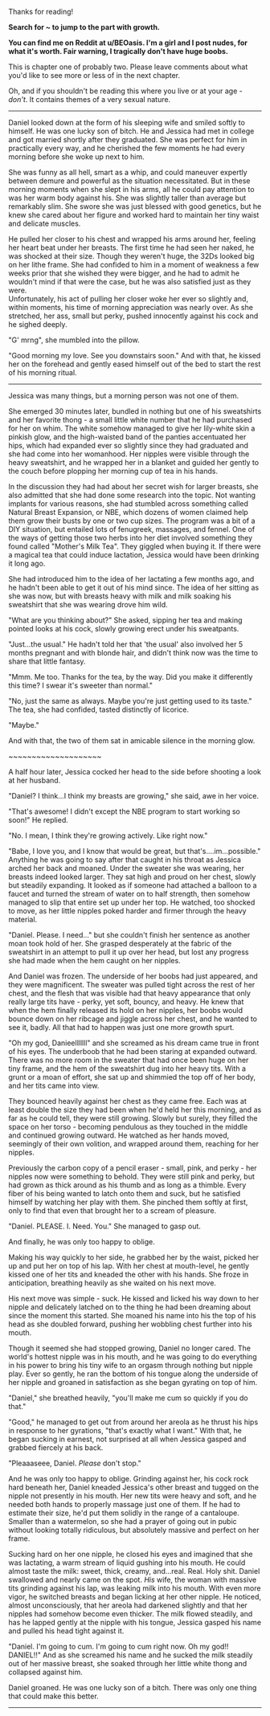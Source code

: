 Thanks for reading!

**Search for \~ to jump to the part with growth.**

**You can find me on Reddit at u/BEOasis. I'm a girl and I post nudes,
for what it's worth. Fair warning, I tragically don't have huge boobs.**

This is chapter one of probably two. Please leave comments about what
you'd like to see more or less of in the next chapter.

Oh, and if you shouldn't be reading this where you live or at your age -
*don't*. It contains themes of a very sexual nature.

------------------------------------

Daniel looked down at the form of his sleeping wife and smiled softly to
himself. He was one lucky son of bitch. He and Jessica had met in
college and got married shortly after they graduated. She was perfect
for him in practically every way, and he cherished the few moments he
had every morning before she woke up next to him.

She was funny as all hell, smart as a whip, and could maneuver expertly
between demure and powerful as the situation necessitated. But in these
morning moments when she slept in his arms, all he could pay attention
to was her warm body against his. She was slightly taller than average
but remarkably slim. She swore she was just blessed with good genetics,
but he knew she cared about her figure and worked hard to maintain her
tiny waist and delicate muscles.

He pulled her closer to his chest and wrapped his arms around her,
feeling her heart beat under her breasts. The first time he had seen her
naked, he was shocked at their size. Though they weren't huge, the 32Ds
looked big on her lithe frame. She had confided to him in a moment of
weakness a few weeks prior that she wished they were bigger, and he had
to admit he wouldn't mind if that were the case, but he was also
satisfied just as they were.\
Unfortunately, his act of pulling her closer woke her ever so slightly
and, within moments, his time of morning appreciation was nearly over.
As she stretched, her ass, small but perky, pushed innocently against
his cock and he sighed deeply.

"G' mrng", she mumbled into the pillow.

"Good morning my love. See you downstairs soon." And with that, he
kissed her on the forehead and gently eased himself out of the bed to
start the rest of his morning ritual.

------------------------------------

Jessica was many things, but a morning person was not one of them.

She emerged 30 minutes later, bundled in nothing but one of his
sweatshirts and her favorite thong - a small little white number that he
had purchased for her on whim. The white somehow managed to give her
lily-white skin a pinkish glow, and the high-waisted band of the panties
accentuated her hips, which had expanded ever so slightly since they had
graduated and she had come into her womanhood. Her nipples were visible
through the heavy sweatshirt, and he wrapped her in a blanket and guided
her gently to the couch before plopping her morning cup of tea in his
hands.

In the discussion they had had about her secret wish for larger breasts,
she also admitted that she had done some research into the topic. Not
wanting implants for various reasons, she had stumbled across something
called Natural Breast Expansion, or NBE, which dozens of women claimed
help them grow their busts by one or two cup sizes. The program was a
bit of a DIY situation, but entailed lots of fenugreek, massages, and
fennel. One of the ways of getting those two herbs into her diet
involved something they found called "Mother's Milk Tea". They giggled
when buying it. If there were a magical tea that could induce lactation,
Jessica would have been drinking it long ago.

She had introduced him to the idea of her lactating a few months ago,
and he hadn't been able to get it out of his mind since. The idea of her
sitting as she was now, but with breasts heavy with milk and milk
soaking his sweatshirt that she was wearing drove him wild.

"What are you thinking about?" She asked, sipping her tea and making
pointed looks at his cock, slowly growing erect under his sweatpants.

"Just...the usual." He hadn't told her that 'the usual' also involved
her 5 months pregnant and with blonde hair, and didn't think now was the
time to share that little fantasy.

"Mmm. Me too. Thanks for the tea, by the way. Did you make it
differently this time? I swear it's sweeter than normal."

"No, just the same as always. Maybe you're just getting used to its
taste." The tea, she had confided, tasted distinctly of licorice.

"Maybe."

And with that, the two of them sat in amicable silence in the morning
glow.

\~\~\~\~\~\~\~\~\~\~\~\~\~\~\~\~\~\~\~\~

A half hour later, Jessica cocked her head to the side before shooting a
look at her husband.

"Daniel? I think...I think my breasts are growing," she said, awe in her
voice.

"That's awesome! I didn't except the NBE program to start working so
soon!" He replied.

"No. I mean, I think they're growing actively. Like right now."

"Babe, I love you, and I know that would be great, but
that's....im...possible." Anything he was going to say after that caught
in his throat as Jessica arched her back and moaned. Under the sweater
she was wearing, her breasts indeed looked larger. They sat high and
proud on her chest, slowly but steadily expanding. It looked as if
someone had attached a balloon to a faucet and turned the stream of
water on to half strength, then somehow managed to slip that entire set
up under her top. He watched, too shocked to move, as her little nipples
poked harder and firmer through the heavy material.

"Daniel. Please. I need..." but she couldn't finish her sentence as
another moan took hold of her. She grasped desperately at the fabric of
the sweatshirt in an attempt to pull it up over her head, but lost any
progress she had made when the hem caught on her nipples.

And Daniel was frozen. The underside of her boobs had just appeared, and
they were magnificent. The sweater was pulled tight across the rest of
her chest, and the flesh that was visible had that heavy appearance that
only really large tits have - perky, yet soft, bouncy, and heavy. He
knew that when the hem finally released its hold on her nipples, her
boobs would bounce down on her ribcage and jiggle across her chest, and
he wanted to see it, badly. All that had to happen was just one more
growth spurt.

"Oh my god, Danieelllllll" and she screamed as his dream came true in
front of his eyes. The underboob that he had been staring at expanded
outward. There was no more room in the sweater that had once been huge
on her tiny frame, and the hem of the sweatshirt dug into her heavy
tits. With a grunt or a moan of effort, she sat up and shimmied the top
off of her body, and her tits came into view.

They bounced heavily against her chest as they came free. Each was at
least double the size they had been when he\'d held her this morning,
and as far as he could tell, they were still growing. Slowly but surely,
they filled the space on her torso - becoming pendulous as they touched
in the middle and continued growing outward. He watched as her hands
moved, seemingly of their own volition, and wrapped around them,
reaching for her nipples.

Previously the carbon copy of a pencil eraser - small, pink, and perky -
her nipples now were something to behold. They were still pink and
perky, but had grown as thick around as his thumb and as long as a
thimble. Every fiber of his being wanted to latch onto them and suck,
but he satisfied himself by watching her play with them. She pinched
them softly at first, only to find that even that brought her to a
scream of pleasure.

"Daniel. PLEASE. I. Need. You." She managed to gasp out.

And finally, he was only too happy to oblige.

Making his way quickly to her side, he grabbed her by the waist, picked
her up and put her on top of his lap. With her chest at mouth-level, he
gently kissed one of her tits and kneaded the other with his hands. She
froze in anticipation, breathing heavily as she waited on his next move.

His next move was simple - suck. He kissed and licked his way down to
her nipple and delicately latched on to the thing he had been dreaming
about since the moment this started. She moaned his name into his the
top of his head as she doubled forward, pushing her wobbling chest
further into his mouth.

Though it seemed she had stopped growing, Daniel no longer cared. The
world's hottest nipple was in his mouth, and he was going to do
everything in his power to bring his tiny wife to an orgasm through
nothing but nipple play. Ever so gently, he ran the bottom of his tongue
along the underside of her nipple and groaned in satisfaction as she
began gyrating on top of him.

"Daniel," she breathed heavily, "you'll make me cum so quickly if you do
that."

"Good," he managed to get out from around her areola as he thrust his
hips in response to her gyrations, "that's exactly what I want." With
that, he began sucking in earnest, not surprised at all when Jessica
gasped and grabbed fiercely at his back.

"Pleaaaseee, Daniel. *Please* don't stop."

And he was only too happy to oblige. Grinding against her, his cock rock
hard beneath her, Daniel kneaded Jessica's other breast and tugged on
the nipple not presently in his mouth. Her new tits were heavy and soft,
and he needed both hands to properly massage just one of them. If he had
to estimate their size, he'd put them solidly in the range of a
cantaloupe. Smaller than a watermelon, so she had a prayer of going out
in pubic without looking totally ridiculous, but absolutely massive and
perfect on her frame.

Sucking hard on her one nipple, he closed his eyes and imagined that she
was lactating, a warm stream of liquid gushing into his mouth. He could
almost taste the milk: sweet, thick, creamy, and...real. Real. Holy
shit. Daniel swallowed and nearly came on the spot. *His* wife, the
woman with massive tits grinding against his lap, was leaking milk into
his mouth. With even more vigor, he switched breasts and began licking
at her other nipple. He noticed, almost unconsciously, that her areola
had darkened slightly and that her nipples had somehow become even
thicker. The milk flowed steadily, and has he lapped gently at the
nipple with his tongue, Jessica gasped his name and pulled his head
tight against it.

"Daniel. I'm going to cum. I'm going to cum right now. Oh my god!!
DANIEL!!" And as she screamed his name and he sucked the milk steadily
out of her massive breast, she soaked through her little white thong and
collapsed against him.

Daniel groaned. He was one lucky son of a bitch. There was only one
thing that could make this better.

------------------------------------
